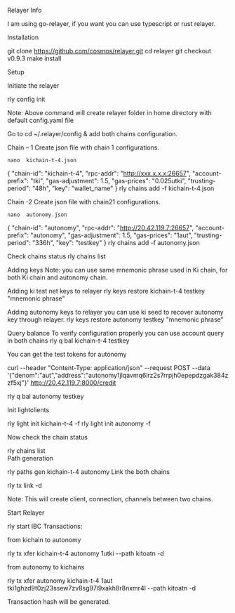 Relayer Info

I am using go-relayer, if you want you can use typescript or rust relayer.

Installation

git clone https://github.com/cosmos/relayer.git
cd relayer
git checkout v0.9.3
make install

Setup

Initiate the relayer

rly config init


Note: Above command will create relayer folder in home directory with default config.yaml file

Go to cd ~/.relayer/config & add both chains configuration.

Chain – 1
Create json file with chain 1 configurations.

 	nano  kichain-t-4.json
{
  "chain-id": "kichain-t-4",
  "rpc-addr": "http://xxx.x.x.x:26657",
  "account-prefix": "tki",
  "gas-adjustment": 1.5,
  "gas-prices": "0.025utki",
  "trusting-period": "48h",
  "key": "wallet_name"
}
rly chains add -f  kichain-t-4.json

Chain -2 
Create json file with chain21 configurations.

 	nano  autonomy.json
{
  "chain-id": "autonomy",
  "rpc-addr": "http://20.42.119.7:26657",
  "account-prefix": "autonomy",
  "gas-adjustment": 1.5,
  "gas-prices": "1aut",
  "trusting-period": "336h",
  "key": "testkey"
}
rly chains add -f  autonomy.json


Check chains status
rly chains list


Adding keys
Note: you can use same mnemonic phrase used in Ki chain, for both Ki chain and autonomy chain.

Adding ki test net keys to relayer
rly keys restore kichain-t-4  testkey "mnemonic phrase"

Adding autonomy keys to relayer
you can use ki seed to recover autonomy key through relayer.
rly keys restore autonomy  testkey "mnemonic phrase"

Query balance
To verify configuration properly you can use account query in both chains
rly q bal kichain-t-4  testkey

You can get the test tokens for autonomy

curl --header "Content-Type: application/json"   --request POST   --data '{"denom":"aut","address":"autonomy1jlqavmq6lrz2s7rrpjh0epepdzgak384zzf5xj"}'   http://20.42.119.7:8000/credit

rly q bal autonomy  testkey

Init lightclients

rly light init kichain-t-4 -f
rly light init autonomy -f

Now check the chain status

rly chains list     
Path generation

rly paths gen kichain-t-4 autonomy <path>
Link the both chains

rly tx link <path> -d

Note: This will create client, connection, channels between two chains.

Start Relayer

rly start <path>
IBC Transactions:

from kichain to autonomy

rly tx  xfer kichain-t-4 autonomy 1utki <reciver-autonomy-address> --path kitoatn -d

from autonomy to kichains

rly tx xfer autonomy kichain-t-4  1aut tki1ghzd9t0zj23ssew7zv8sg97l9xakh8r8nxmr4l  --path kitoatn -d
 


Transaction hash will be generated.
